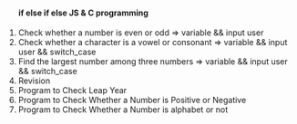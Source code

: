 <ol>
<h4>if else if else JS & C programming </h4>
<li>Check whether a number is even or odd => variable && input user </li>
<li>Check whether a character is a vowel or consonant => variable && input user && switch_case </li>
<li>Find the largest number among three numbers =>  variable && input user && switch_case</li>
<li>Revision </li>
<li>Program to Check Leap Year </li>
<li>Program to Check Whether a Number is Positive or Negative</li>
<li>Program to Check Whether a Number is alphabet or not</li>


</ol>
